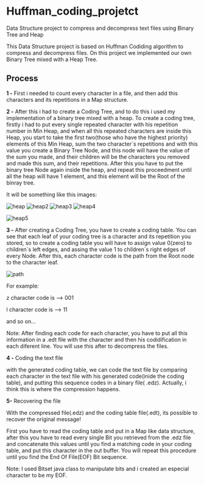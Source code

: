 # Huffman_coding_projetct
Data Structure project to compress and decompress text files using Binary Tree and Heap

This Data Structure project is based on Huffman Codiding algorithm to compress and decompress files.
On this project we implemented our own Binary Tree mixed with a Heap Tree.

## Process
**1 -** First i needed to count every character in a file, and then add this characters and its repetitions in a Map structure.


**2 -** After this i had to create a Coding Tree, and to do this i used my implementation of a binary tree mixed with a heap.
   To create a coding tree, firstly i had to put every single repeated character with his repetition number in Min Heap, and      when all this repeated characters are inside this Heap, you start to take the first two(those who have the highest priority)    elements of this Min Heap, sum the two character´s repetitions and with this value you create a Binary Tree Node, and this      node will have the value of the sum you made, and their children will be the characters you removed and made this sum, and      their repetitions. After this you have to put the binary tree Node again inside the heap, and repeat this proceedment          until all the heap will have 1 element, and this element will be the Root of the binray tree. 
   
   It will be something like this images:
 
 ![heap](https://user-images.githubusercontent.com/44793167/67442294-9437c480-f5d6-11e9-8191-4fdff707dac5.png)
 ![heap2](https://user-images.githubusercontent.com/44793167/67442459-41aad800-f5d7-11e9-8b55-dcc43fd3525d.png)
 ![heap3](https://user-images.githubusercontent.com/44793167/67442470-4a031300-f5d7-11e9-9337-69eff8a3799e.png)
 ![heap4](https://user-images.githubusercontent.com/44793167/67442533-90587200-f5d7-11e9-9d0d-d00a8d0856d4.png)

 ![heap5](https://user-images.githubusercontent.com/44793167/67442538-93536280-f5d7-11e9-88d5-04503fb69b67.png)

 
 
**3 -** After creating a Coding Tree, you have to create a coding table. You can see that each leaf of your coding tree is a character and its repetition you stored, so to create a coding table you will have to assign value 0(zero) to children´s left edges, and assing the value 1 to children´s right edges of every Node. After this, each character code is the path from the    Root node to the character leaf.

![path](https://user-images.githubusercontent.com/44793167/67443066-b8e16b80-f5d9-11e9-9e09-82364a7f1a00.png)

For example:

z character code is --> 001

l character code is --> 11

and so on...

Note: After finding each code for each character, you have to put all this information in a .edt file
with the character and then his codidification in each diferent line. You will use this after to decompress the files.

**4 -** Coding the text file

   with the generated coding table, we can code the text file by comparing each character in the text file with his              generated code(inide the coding table), and putting this sequence codes in a binary file( .edz). Actually, i think this is where    the compression happens.
   
   

**5-** Recovering the file
   
   With the compressed file(.edz) and the coding table file(.edt), its possible to recover the original message!
   
   First you have to read the coding table and put in a Map like data structure, after this you have to read every single 
   Bit you retrieved from the .edz file and concatenate this values until you find a matching code in your coding table, and    put this character in the out buffer. You will repeat this procedure until you find the End Of File(EOF) Bit sequence.
   
   Note: I used Bitset java class to manipulate bits and i created an especial character to be my EOF.
   
   
   
